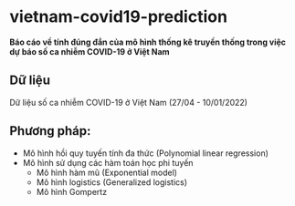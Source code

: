 # vietnam-covid19-prediction
**Báo cáo về tính đúng đắn của mô hình thống kê truyền thống trong việc dự báo số ca nhiễm COVID-19 ở Việt Nam**

## Dữ liệu
Dữ liệu số ca nhiễm COVID-19 ở Việt Nam (27/04 - 10/01/2022)

## Phương pháp:
- Mô hình hồi quy tuyến tính đa thức (Polynomial linear regression)
- Mô hình sử dụng các hàm toán học phi tuyến
    - Mô hình hàm mũ (Exponential model)
    - Mô hình logistics (Generalized logistics)
    - Mô hình Gompertz

